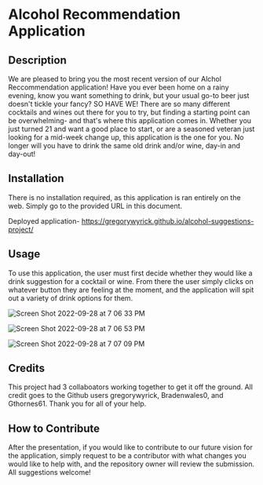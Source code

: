 # Alcohol Recommendation Application

## Description

We are pleased to bring you the most recent version of our Alchol Reccommendation application! Have you ever been home on a rainy evening, know you want something to drink, but your usual go-to beer just doesn't tickle your fancy? SO HAVE WE! There are so many different cocktails and wines out there for you to try, but finding a starting point can be overwhelming- and that's where this application comes in. Whether you just turned 21 and want a good place to start, or are a seasoned veteran just looking for a mid-week change up, this application is the one for you. 
No longer will you have to drink the same old drink and/or wine, day-in and day-out!

## Installation

There is no installation required, as this application is ran entirely on the web. Simply go to the provided URL in this document.

Deployed application- https://gregorywyrick.github.io/alcohol-suggestions-project/

## Usage

To use this application, the user must first decide whether they would like a drink suggestion for a cocktail or wine. From there the user simply clicks on whatever button they are feeling at the moment, and the application will spit out a variety of drink options for them.

![Screen Shot 2022-09-28 at 7 06 33 PM](https://user-images.githubusercontent.com/110744014/192909902-93de3419-f514-402c-990e-391b5aeea2aa.png)

![Screen Shot 2022-09-28 at 7 06 53 PM](https://user-images.githubusercontent.com/110744014/192909968-8191f058-8dc1-41e5-b62e-bf6804a64866.png)

![Screen Shot 2022-09-28 at 7 07 09 PM](https://user-images.githubusercontent.com/110744014/192910044-c4b6a459-15d1-4566-844f-42c177343663.png)

## Credits

This project had 3 collaboators working together to get it off the ground. All credit goes to the Github users gregorywyrick, Bradenwales0, and Gthornes61. Thank you for all of your help.

## How to Contribute 

After the presentation, if you would like to contribute to our future vision for the application, simply request to be a contributor with what changes you would like to help with, and the repository owner will review the submission. All suggestions welcome!

